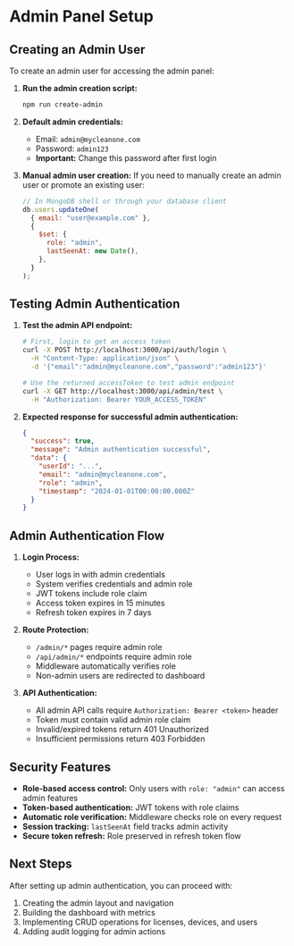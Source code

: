 # Admin Panel Setup

## Creating an Admin User

To create an admin user for accessing the admin panel:

1. **Run the admin creation script:**

   ```bash
   npm run create-admin
   ```

2. **Default admin credentials:**

   - Email: `admin@mycleanone.com`
   - Password: `admin123`
   - **Important:** Change this password after first login

3. **Manual admin user creation:**
   If you need to manually create an admin user or promote an existing user:

   ```javascript
   // In MongoDB shell or through your database client
   db.users.updateOne(
     { email: "user@example.com" },
     {
       $set: {
         role: "admin",
         lastSeenAt: new Date(),
       },
     }
   );
   ```

## Testing Admin Authentication

1. **Test the admin API endpoint:**

   ```bash
   # First, login to get an access token
   curl -X POST http://localhost:3000/api/auth/login \
     -H "Content-Type: application/json" \
     -d '{"email":"admin@mycleanone.com","password":"admin123"}'

   # Use the returned accessToken to test admin endpoint
   curl -X GET http://localhost:3000/api/admin/test \
     -H "Authorization: Bearer YOUR_ACCESS_TOKEN"
   ```

2. **Expected response for successful admin authentication:**
   ```json
   {
     "success": true,
     "message": "Admin authentication successful",
     "data": {
       "userId": "...",
       "email": "admin@mycleanone.com",
       "role": "admin",
       "timestamp": "2024-01-01T00:00:00.000Z"
     }
   }
   ```

## Admin Authentication Flow

1. **Login Process:**

   - User logs in with admin credentials
   - System verifies credentials and admin role
   - JWT tokens include role claim
   - Access token expires in 15 minutes
   - Refresh token expires in 7 days

2. **Route Protection:**

   - `/admin/*` pages require admin role
   - `/api/admin/*` endpoints require admin role
   - Middleware automatically verifies role
   - Non-admin users are redirected to dashboard

3. **API Authentication:**
   - All admin API calls require `Authorization: Bearer <token>` header
   - Token must contain valid admin role claim
   - Invalid/expired tokens return 401 Unauthorized
   - Insufficient permissions return 403 Forbidden

## Security Features

- **Role-based access control:** Only users with `role: "admin"` can access admin features
- **Token-based authentication:** JWT tokens with role claims
- **Automatic role verification:** Middleware checks role on every request
- **Session tracking:** `lastSeenAt` field tracks admin activity
- **Secure token refresh:** Role preserved in refresh token flow

## Next Steps

After setting up admin authentication, you can proceed with:

1. Creating the admin layout and navigation
2. Building the dashboard with metrics
3. Implementing CRUD operations for licenses, devices, and users
4. Adding audit logging for admin actions
